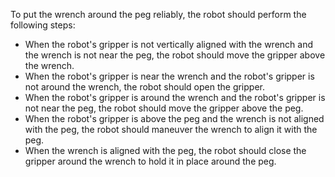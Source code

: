 To put the wrench around the peg reliably, the robot should perform the following steps:
- When the robot's gripper is not vertically aligned with the wrench and the wrench is not near the peg, the robot should move the gripper above the wrench.
- When the robot's gripper is near the wrench and the robot's gripper is not around the wrench, the robot should open the gripper.
- When the robot's gripper is around the wrench and the robot's gripper is not near the peg, the robot should move the gripper above the peg.
- When the robot's gripper is above the peg and the wrench is not aligned with the peg, the robot should maneuver the wrench to align it with the peg.
- When the wrench is aligned with the peg, the robot should close the gripper around the wrench to hold it in place around the peg.